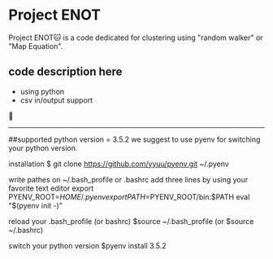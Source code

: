 # Project ENOT #

Project ENOT:cat: is a code
dedicated for clustering using "random walker" or "Map Equation".

## code description here ##
* using python
* csv in/output support

:banana:

-------
##supported python version = 3.5.2
we suggest to use pyenv for switching your python version.

installation 
$ git clone https://github.com/yyuu/pyenv.git ~/.pyenv

write pathes on ~/.bash_profile or .bashrc
add three lines by using your favorite text editor
export PYENV_ROOT=$HOME/.pyenv
export PATH=$PYENV_ROOT/bin:$PATH
eval "$(pyenv init -)"

reload your .bash_profile (or bashrc)
$source ~/.bash_profile
(or $source ~/.bashrc)

switch your python version
$pyenv install 3.5.2